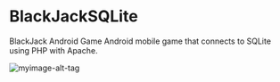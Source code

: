 # BlackJackSQLite
BlackJack Android Game 
Android mobile game that connects to SQLite using PHP with Apache.

![myimage-alt-tag](https://s3.amazonaws.com/chrisyou.com/assets/BlackJack.png)
